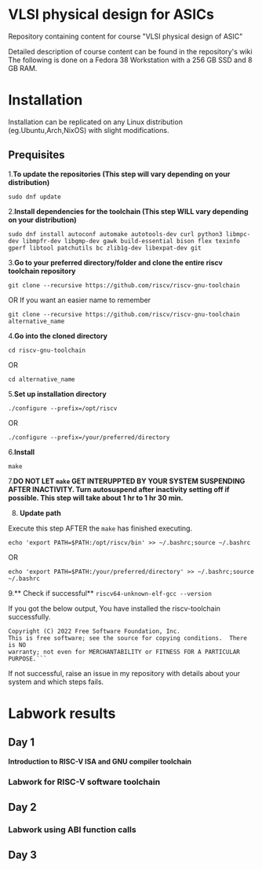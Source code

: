 # VLSI physical design for ASICs
Repository containing content for course "VLSI physical design of ASIC"

Detailed description of course content can be found in the repository's wiki
The following is done on a Fedora 38 Workstation with a 256 GB SSD and 8 GB RAM.
# Installation

Installation can be replicated on any Linux distribution (eg.Ubuntu,Arch,NixOS) with slight modifications. 
## Prequisites
1.**To update the repositories (This step will vary depending on your distribution)**

`sudo dnf update` 

2.**Install dependencies for the toolchain (This step WILL vary depending on your distribution)**

`sudo dnf install autoconf automake autotools-dev curl python3 libmpc-dev libmpfr-dev libgmp-dev gawk build-essential bison flex texinfo gperf libtool patchutils bc zlib1g-dev libexpat-dev git` 

3.**Go to your preferred directory/folder and clone the entire riscv toolchain repository**

`git clone --recursive https://github.com/riscv/riscv-gnu-toolchain`

OR
If you want an easier name to remember

`git clone --recursive https://github.com/riscv/riscv-gnu-toolchain alternative_name`

4.**Go into the cloned directory**

`cd riscv-gnu-toolchain`

OR

`cd alternative_name`

5.**Set up installation directory**

`./configure --prefix=/opt/riscv`

OR

`./configure --prefix=/your/preferred/directory`

6.**Install**

`make`

7.**DO NOT LET `make` GET INTERUPPTED BY YOUR SYSTEM SUSPENDING AFTER INACTIVITY. Turn autosuspend after inactivity setting off if possible. This step will take about 1 hr to 1 hr 30 min.**

8. **Update path**
   
Execute this step AFTER the `make` has finished executing.

`echo 'export PATH=$PATH:/opt/riscv/bin' >> ~/.bashrc;source ~/.bashrc`

OR

`echo 'export PATH=$PATH:/your/preferred/directory' >> ~/.bashrc;source ~/.bashrc`

9.** Check if successful**
`riscv64-unknown-elf-gcc --version`

If you got the below output, You have installed the riscv-toolchain successfully.

```riscv64-unknown-elf-gcc (g2ee5e430018) 12.2.0
Copyright (C) 2022 Free Software Foundation, Inc.
This is free software; see the source for copying conditions.  There is NO
warranty; not even for MERCHANTABILITY or FITNESS FOR A PARTICULAR PURPOSE.```
```
If not successful, raise an issue in my repository with details about your system and which steps fails.
# Labwork results

## Day 1 
**Introduction to RISC-V ISA and GNU compiler toolchain**
### Labwork for RISC-V software toolchain
## Day 2 
### Labwork using ABI function calls
## Day 3

